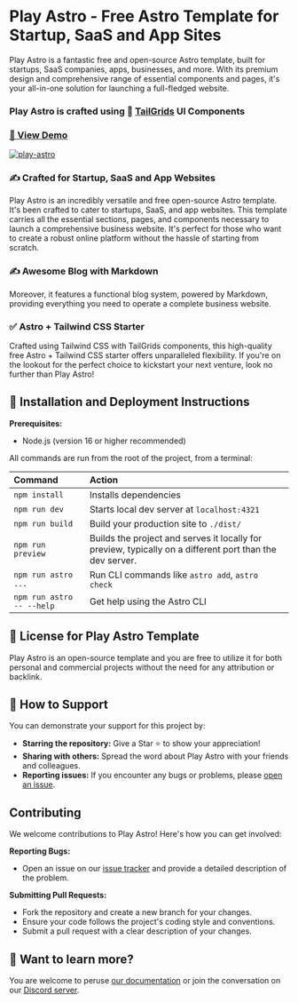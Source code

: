 # Play Astro - Free Astro Template for Startup, SaaS and App Sites
Play Astro is a fantastic free and open-source Astro template, built for startups, SaaS companies, apps, businesses, and more. With its premium design and comprehensive range of essential components and pages, it's your all-in-one solution for launching a full-fledged website.

### Play Astro is crafted using 🥞 [TailGrids](https://tailgrids.com/) UI Components

### [🚀 View Demo](https://play-astro.tailgrids.com/)

[![play-astro](https://github.com/TailGrids/play-astro/blob/main/play-astro.png)](https://play-astro.tailgrids.com/)

### ✍️ Crafted for Startup, SaaS and App Websites
Play Astro is an incredibly versatile and free open-source Astro template. It's been crafted to cater to startups, SaaS, and app websites. This template carries all the essential sections, pages, and components necessary to launch a comprehensive business website. It's perfect for those who want to create a robust online platform without the hassle of starting from scratch.

### ✍️ Awesome Blog with Markdown
Moreover, it features a functional blog system, powered by Markdown, providing everything you need to operate a complete business website.

### ✅ Astro + Tailwind CSS Starter
Crafted using Tailwind CSS with TailGrids components, this high-quality free Astro + Tailwind CSS starter offers unparalleled flexibility. If you're on the lookout for the perfect choice to kickstart your next venture, look no further than Play Astro!

## 🚀 Installation and Deployment Instructions

**Prerequisites:**

* Node.js (version 16 or higher recommended)

All commands are run from the root of the project, from a terminal:

| Command                   | Action                                           |
| :------------------------ | :----------------------------------------------- |
| `npm install`             | Installs dependencies                            |
| `npm run dev`             | Starts local dev server at `localhost:4321`      |
| `npm run build`           | Build your production site to `./dist/`          |
| `npm run preview`         | Builds the project and serves it locally for preview, typically on a different port than the dev server. |
| `npm run astro ...`       | Run CLI commands like `astro add`, `astro check` |
| `npm run astro -- --help` | Get help using the Astro CLI                     |

## 📄 License for Play Astro Template

Play Astro is an open-source template and you are free to utilize it for both personal and commercial projects without the need for any attribution or backlink.

## 💖 How to Support

You can demonstrate your support for this project by:

* **Starring the repository:** Give a Star ⭐ to show your appreciation!
* **Sharing with others:** Spread the word about Play Astro with your friends and colleagues.
* **Reporting issues:** If you encounter any bugs or problems, please [open an issue](link-to-issue-tracker).

## Contributing

We welcome contributions to Play Astro! Here's how you can get involved:

**Reporting Bugs:**

* Open an issue on our [issue tracker](link-to-issue-tracker) and provide a detailed description of the problem.

**Submitting Pull Requests:**

* Fork the repository and create a new branch for your changes.
* Ensure your code follows the project's coding style and conventions.
* Submit a pull request with a clear description of your changes.

## 👀 Want to learn more?

You are welcome to peruse [our documentation](https://tailgrids.com/astro) or join the conversation on our [Discord server](https://pimjo.com/discord).